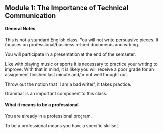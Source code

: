 ## Module 1: The Importance of Technical Communication



#### General Notes

This is not a standard English class. You will not write persuasive pieces. It focuses on professional/business related documents and writing. 

You will participate in a presentation at the end of the semseter. 

Like with playing music or sports it is necessary to practice your writing to improve. With that in mind, it is likely you will receive a poor grade for an assignment finished last minute and/or not well thought out. 

Throw out the notion that 'I am a bad writer', it takes practice. 

Grammar is an important component to this class. 

#### What it means to be a professional

You are already in a professional program. 

To be a professional means you have a specific skillset. 